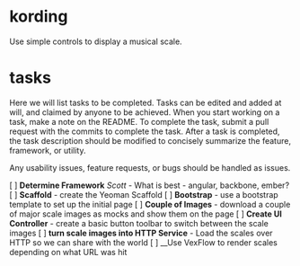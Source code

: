 # kording
Use simple controls to display a musical scale.

# tasks

Here we will list tasks to be completed. Tasks can be edited and added at will, and claimed by anyone to be achieved.
When you start working on a task, make a note on the README. To complete the task, submit a pull request with the commits
to complete the task. After a task is completed, the task description should be modified to concisely summarize the feature,
framework, or utility.

Any usability issues, feature requests, or bugs should be handled as issues.

[ ] __Determine Framework__ _Scott_ - What is best - angular, backbone, ember?
[ ] __Scaffold__ - create the Yeoman Scaffold
[ ] __Bootstrap__ - use a bootstrap template to set up the initial page
[ ] __Couple of Images__ - download a couple of major scale images as mocks and show them on the page
[ ] __Create UI Controller__ - create a basic button toolbar to switch between the scale images
[ ] __turn scale images into HTTP Service__ - Load the scales over HTTP so we can share with the world
[ ] __Use VexFlow to render scales depending on what URL was hit 